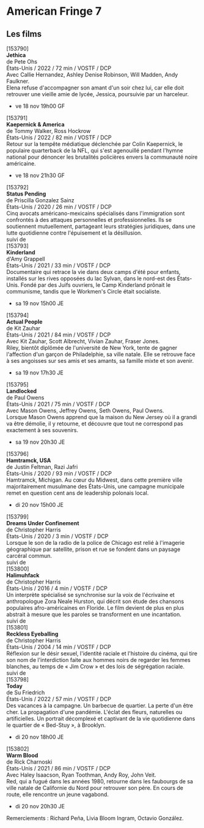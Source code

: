 # American Fringe 7

## Les films

[153790]  
**Jethica**  
de Pete Ohs  
États-Unis / 2022 / 72 min / VOSTF / DCP  
Avec Callie Hernandez, Ashley Denise Robinson, Will Madden, Andy Faulkner.  
Elena refuse d'accompagner son amant d'un soir chez lui, car elle doit retrouver une vieille amie de lycée, Jessica, poursuivie par un harceleur.

- ve 18 nov 19h00 GF

[153791]  
**Kaepernick & America**  
de Tommy Walker, Ross Hockrow  
États-Unis / 2022 / 82 min / VOSTF / DCP  
Retour sur la tempête médiatique déclenchée par Colin Kaepernick, le populaire quarterback de la NFL, qui s'est agenouillé pendant l'hymne national pour dénoncer les brutalités policières envers la communauté noire américaine.

- ve 18 nov 21h30 GF

[153792]  
**Status Pending**  
de Priscilla Gonzalez Sainz  
États-Unis / 2020 / 26 min / VOSTF / DCP  
Cinq avocats américano-mexicains spécialisés dans l'immigration sont confrontés à des attaques personnelles et professionnelles. Ils se soutiennent mutuellement, partageant leurs stratégies juridiques, dans une lutte quotidienne contre l'épuisement et la désillusion.  
suivi de  
[153793]  
**Kinderland**  
d'Amy Grappell  
États-Unis / 2021 / 33 min / VOSTF / DCP  
Documentaire qui retrace la vie dans deux camps d'été pour enfants, installés sur les rives opposées du lac Sylvan, dans le nord-est des États-Unis. Fondé par des Juifs ouvriers, le Camp Kinderland prônait le communisme, tandis que le Workmen's Circle était socialiste.

- sa 19 nov 15h00 JE

[153794]  
**Actual People**  
de Kit Zauhar  
États-Unis / 2021 / 84 min / VOSTF / DCP  
Avec Kit Zauhar, Scott Albrecht, Vivian Zauhar, Fraser Jones.  
Riley, bientôt diplômée de l'université de New York, tente de gagner l'affection d'un garçon de Philadelphie, sa ville natale. Elle se retrouve face à ses angoisses sur ses amis et ses amants, sa famille mixte et son avenir.

- sa 19 nov 17h30 JE

[153795]  
**Landlocked**  
de Paul Owens  
États-Unis / 2021 / 75 min / VOSTF / DCP  
Avec Mason Owens, Jeffrey Owens, Seth Owens, Paul Owens.  
Lorsque Mason Owens apprend que la maison du New Jersey où il a grandi va être démolie, il y retourne, et découvre que tout ne correspond pas exactement à ses souvenirs.

- sa 19 nov 20h30 JE

[153796]  
**Hamtramck, USA**  
de Justin Feltman, Razi Jafri  
États-Unis / 2020 / 93 min / VOSTF / DCP  
Hamtramck, Michigan. Au cœur du Midwest, dans cette première ville majoritairement musulmane des États-Unis, une campagne municipale remet en question cent ans de leadership polonais local.

- di 20 nov 15h00 JE

[153799]  
**Dreams Under Confinement**  
de Christopher Harris  
États-Unis / 2020 / 3 min / VOSTF / DCP  
Lorsque le son de la radio de la police de Chicago est relié à l'imagerie géographique par satellite, prison et rue se fondent dans un paysage carcéral commun.  
suivi de  
[153800]  
**Halimuhfack**  
de Christopher Harris  
États-Unis / 2016 / 4 min / VOSTF / DCP  
Un interprète spécialisé se synchronise sur la voix de l'écrivaine et anthropologue Zora Neale Hurston, qui décrit son étude des chansons populaires afro-américaines en Floride. Le film devient de plus en plus abstrait à mesure que les paroles se transforment en une incantation.  
suivi de  
[153801]  
**Reckless Eyeballing**  
de Christopher Harris  
États-Unis / 2004 / 14 min / VOSTF / DCP  
Réflexion sur le désir sexuel, l'identité raciale et l'histoire du cinéma, qui tire son nom de l'interdiction faite aux hommes noirs de regarder les femmes blanches, au temps de « Jim Crow » et des lois de ségrégation raciale.  
suivi de  
[153798]  
**Today**  
de Su Friedrich  
États-Unis / 2022 / 57 min / VOSTF / DCP  
Des vacances à la campagne. Un barbecue de quartier. La perte d'un être cher. La propagation d'une pandémie. L'éclat des fleurs, naturelles ou artificielles. Un portrait décomplexé et captivant de la vie quotidienne dans le quartier de « Bed-Stuy », à Brooklyn.

- di 20 nov 18h00 JE

[153802]  
**Warm Blood**  
de Rick Charnoski  
États-Unis / 2021 / 86 min / VOSTF / DCP  
Avec Haley Isaacson, Ryan Toothman, Andy Roy, John Veit.  
Red, qui a fugué dans les années 1980, retourne dans les faubourgs de sa ville natale de Californie du Nord pour retrouver son père. En cours de route, elle rencontre un jeune vagabond.

- di 20 nov 20h30 JE

Remerciements : Richard Peña, Livia Bloom Ingram, Octavio González.